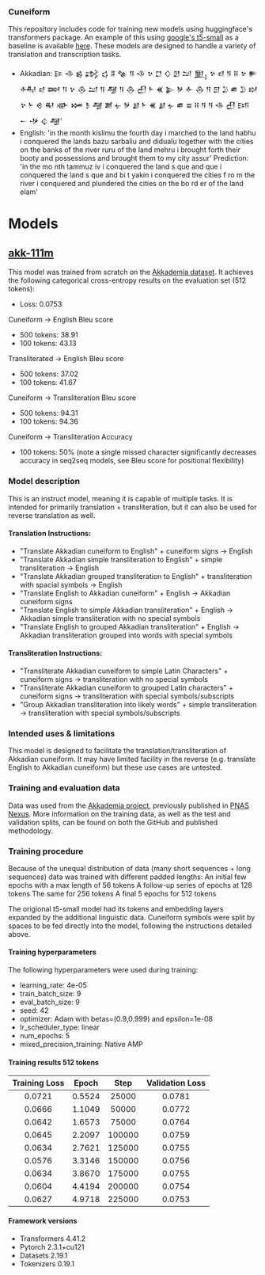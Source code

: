 ### Cuneiform

This repository includes code for training new models using huggingface's transformers package. An example of this using [google's t5-small](https://huggingface.co/google-t5/t5-small) as a baseline is available [here](https://huggingface.co/Thalesian/akk-111m). These models are designed to handle a variety of translation and transcription tasks. 

- Akkadian: 𒄿 𒈾 𒌗 𒃶 𒌓 𒐉 𒆚 𒀀 𒈾 𒆳 𒆸 𒄭 𒇻 𒁺 𒅅 𒆳 𒁀 𒀀 𒍝 𒆳 𒊓 𒅈 𒁀 𒇷 𒀀 𒆳 𒁲 𒁺 𒀀 𒆷 𒀀 𒁲 𒌷 𒈨 𒌍 𒉌 𒃻 𒅆 𒁲 𒀀 𒇉 𒊒 𒌑 𒊒 𒊭 𒆳 𒈨 𒄴 𒊑 𒀝 𒋤 𒊩 𒆷 𒋢 𒉡 𒃻 𒋗 𒈨 𒌍 𒋗 𒉡 𒌑 𒊺 𒍝 𒀀 𒀀 𒈾 𒌷 𒅀 𒀸 𒋩 𒌒 𒆷' 
- English: 'in the month kislimu the fourth day i marched to the land habhu i conquered the lands bazu sarbaliu and didualu together with the cities on the banks of the river ruru of the land mehru i brought forth their booty and possessions and brought them to my city assur' Prediction: 'in the mo nth tammuz iv i conquered the land s que and que i conquered the land s que and bi t yakin i conquered the cities f ro m the river i conquered and plundered the cities on the bo rd er of the land elam'

# Models

## [akk-111m](https://huggingface.co/Thalesian/akk-111m)

This model was trained from scratch on the [Akkademia dataset](https://github.com/gaigutherz/Akkademia).
It achieves the following categorical cross-entropy results on the evaluation set (512 tokens):
- Loss: 0.0753

Cuneiform -> English Bleu score
- 500 tokens: 38.91
- 100 tokens: 43.13

Transliterated -> English Bleu score
- 500 tokens: 37.02
- 100 tokens: 41.67

Cuneiform -> Transliteration Bleu score
- 500 tokens: 94.31
- 100 tokens: 94.36

Cuneiform -> Transliteration Accuracy
- 100 tokens: 50% (note a single missed character significantly decreases accuracy in seq2seq models, see Bleu score for positional flexibility)

### Model description

This is an instruct model, meaning it is capable of multiple tasks. It is intended for primarily translation + transliteration, but it can also be used for reverse translation as well. 

#### Translation Instructions: 
- "Translate Akkadian cuneiform to English" + cuneiform signs -> English
- "Translate Akkadian simple transliteration to English" + simple transliteration -> English
- "Translate Akkadian grouped transliteration to English" + transliteration with spacial symbols -> English
- "Translate English to Akkadian cuneiform" + English -> Akkadian cuneiform signs
- "Translate English to simple Akkadian transliteration" + English -> Akkadian simple transliteration with no special symbols
- "Translate English to grouped Akkadian transliteration" + English -> Akkadian transliteration grouped into words with special symbols

#### Transliteration Instructions:
- "Transliterate Akkadian cuneiform to simple Latin Characters" + cuneiform signs -> transliteration with no special symbols
- "Transliterate Akkadian cuneiform to grouped Latin characters" + cuneiform signs -> transliteration with special symbols/subscripts
- "Group Akkadian transliteration into likely words" + simple transliteration -> transliteration with special symbols/subscripts


### Intended uses & limitations

This model is designed to facilitate the translation/transliteration of Akkadian cuneiform. It may have limited facility in the reverse (e.g. translate English to Akkadian cuneiform) but these use cases are untested. 

### Training and evaluation data

Data was used from the [Akkademia project](https://github.com/gaigutherz/Akkademia), previously published in [PNAS Nexus](https://academic.oup.com/pnasnexus/article/2/5/pgad096/7147349). More information on the training data, as well as the test and validation splits, can be found on both the GitHub and published methodology. 

### Training procedure

Because of the unequal distribution of data (many short sequences + long sequences) data was trained with different padded lengths: 
An initial few epochs with a max length of 56 tokens
A follow-up series of epochs at 128 tokens
The same for 256 tokens
A final 5 epochs for 512 tokens

The origional t5-small model had its tokens and embedding layers expanded by the additional linguistic data. Cuneiform symbols were split by spaces to be fed directly into the model, following the instructions detailed above. 

#### Training hyperparameters

The following hyperparameters were used during training:
- learning_rate: 4e-05
- train_batch_size: 9
- eval_batch_size: 9
- seed: 42
- optimizer: Adam with betas=(0.9,0.999) and epsilon=1e-08
- lr_scheduler_type: linear
- num_epochs: 5
- mixed_precision_training: Native AMP

#### Training results 512 tokens

| Training Loss | Epoch  | Step   | Validation Loss |
|:-------------:|:------:|:------:|:---------------:|
| 0.0721        | 0.5524 | 25000  | 0.0781          |
| 0.0666        | 1.1049 | 50000  | 0.0772          |
| 0.0642        | 1.6573 | 75000  | 0.0764          |
| 0.0645        | 2.2097 | 100000 | 0.0759          |
| 0.0634        | 2.7621 | 125000 | 0.0755          |
| 0.0576        | 3.3146 | 150000 | 0.0756          |
| 0.0634        | 3.8670 | 175000 | 0.0755          |
| 0.0604        | 4.4194 | 200000 | 0.0754          |
| 0.0627        | 4.9718 | 225000 | 0.0753          |


#### Framework versions

- Transformers 4.41.2
- Pytorch 2.3.1+cu121
- Datasets 2.19.1
- Tokenizers 0.19.1
